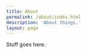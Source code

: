 ```yaml
---
title: About
permalink: /about/index.html
description: 'About things.'
layout: page
---
```


Stuff goes here.

